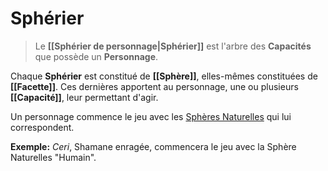 # Sphérier

> Le **[[Sphérier de personnage|Sphérier]]** est l'arbre des **Capacités** que possède un **Personnage**.

Chaque **Sphérier** est constitué de **[[Sphère]]**, elles-mêmes constituées de **[[Facette]]**. Ces dernières apportent au personnage, une ou plusieurs **[[Capacité]]**, leur permettant d'agir.

Un personnage commence le jeu avec les [Sphères Naturelles](https://trello.com/c/i2r3phHH) qui lui correspondent.

**Exemple:**
*Ceri*, Shamane enragée, commencera le jeu avec la Sphère Naturelles "Humain".